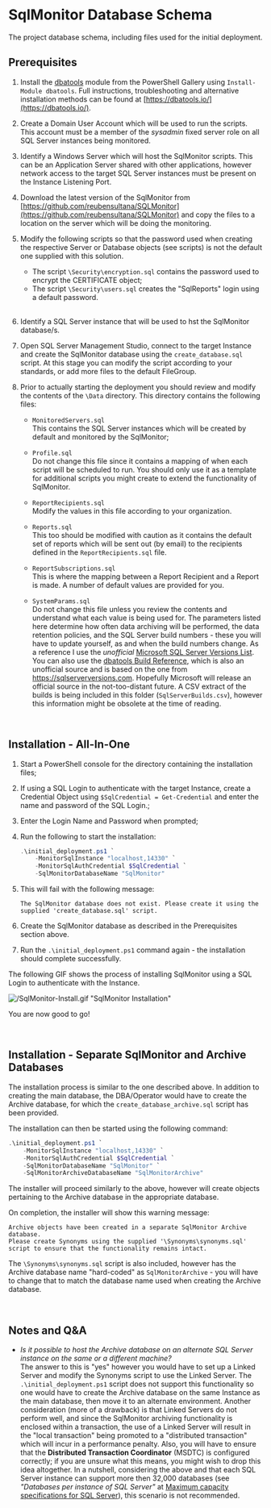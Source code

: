 # SqlMonitor Database Schema

The project database schema, including files used for the initial deployment.

## Prerequisites

1. Install the [dbatools](https://dbatools.io/) module from the PowerShell Gallery using `Install-Module dbatools`. Full instructions, troubleshooting and alternative installation methods can be found at [https://dbatools.io/](https://dbatools.io/).

2. Create a Domain User Account which will be used to run the scripts.  This account must be a member of the *sysadmin* fixed server role on all SQL Server instances being monitored.

3. Identify a Windows Server which will host the SqlMonitor scripts. This can be an Application Server shared with other applications, however network access to the target SQL Server instances must be present on the Instance Listening Port.

4. Download the latest version of the SqlMonitor from [https://github.com/reubensultana/SQLMonitor](https://github.com/reubensultana/SQLMonitor) and copy the files to a location on the server which will be doing the monitoring.

5. Modify the  following scripts so that the password used when creating the respective Server or Database objects (see scripts) is not the default one supplied with this solution.  

   * The script `\Security\encryption.sql` contains the password used to encrypt the CERTIFICATE object;
   * The script `\Security\users.sql` creates the "SqlReports" login using a default password.  
&nbsp;
6. Identify a SQL Server instance that will be used to hst the SqlMonitor database/s.

7. Open SQL Server Management Studio, connect to the target Instance and create the SqlMonitor database using the `create_database.sql` script. At this stage you can modify the script according to your standards, or add more files to the default FileGroup.

8. Prior to actually starting the deployment you should review and modify the contents of the `\Data` directory.  This directory contains the following files:
   * `MonitoredServers.sql`  
     This contains the SQL Server instances which will be created by default and monitored by the SqlMonitor;

   * `Profile.sql`  
     Do not change this file since it contains a mapping of when each script will be scheduled to run. You should only use it as a template for additional scripts you might create to extend the functionality of SqlMonitor.

   * `ReportRecipients.sql`  
     Modify the values in this file according to your organization.

   * `Reports.sql`  
     This too should be modified with caution as it contains the default set of reports which will be sent out (by email) to the recipients defined in the `ReportRecipients.sql` file.

   * `ReportSubscriptions.sql`  
     This is where the mapping between a Report Recipient and a Report is made.  A number of default values are provided for you.

   * `SystemParams.sql`  
    Do not change this file unless you review the contents and understand what each value is being used for.  The parameters listed here determine how often data archiving will be performed, the data retention policies, and the SQL Server build numbers - these you will have to update yourself, as and when the build numbers change. As a reference I use the *unofficial* [Microsoft SQL Server Versions List](https://www.sqlserverversions.com/). You can also use the [dbatools Build Reference](https://dataplat.github.io/builds), which is also an unofficial source and is based on the one from <https://sqlserverversions.com>. Hopefully Microsoft will release an official source in the not-too-distant future.  A CSV extract of the builds is being included in this folder (`SqlServerBuilds.csv`), however this information might be obsolete at the time of reading.

&nbsp;

## Installation - All-In-One

1. Start a PowerShell console for the directory containing the installation files;

2. If using a SQL Login to authenticate with the target Instance, create a Credential Object using `$SqlCredential = Get-Credential` and enter the name and password of the SQL Login.;

3. Enter the Login Name and Password when prompted;

4. Run the following to start the installation:  

    ``` powershell
    .\initial_deployment.ps1 `
        -MonitorSqlInstance "localhost,14330" `
        -MonitorSqlAuthCredential $SqlCredential `
        -SqlMonitorDatabaseName "SqlMonitor"
    ```  

5. This will fail with the following message:  

    ``` text
    The SqlMonitor database does not exist. Please create it using the supplied 'create_database.sql' script.
    ```

6. Create the SqlMonitor database as described in the Prerequisites section above.

7. Run the `.\initial_deployment.ps1` command again - the installation should complete successfully.

The following GIF shows the process of installing SqlMonitor using a SQL Login to authenticate with the Instance.

![/SqlMonitor-Install.gif "SqlMonitor Installation"](/database_schema/SQLMonitor/SqlMonitor-Install.gif)

You are now good to go!

&nbsp;

## Installation - Separate SqlMonitor and Archive Databases

The installation process is similar to the one described above.  In addition to creating the main database, the DBA/Operator would have to create the Archive database, for which the `create_database_archive.sql` script has been provided.

The installation can then be started using the following command:  

``` powershell
.\initial_deployment.ps1 `
    -MonitorSqlInstance "localhost,14330" `
    -MonitorSqlAuthCredential $SqlCredential `
    -SqlMonitorDatabaseName "SqlMonitor" `
    -SqlMonitorArchiveDatabaseName "SqlMonitorArchive"
```

The installer will proceed similarly to the above, however will create objects pertaining to the Archive database in the appropriate database.

On completion, the installer will show this warning message:  

``` text
Archive objects have been created in a separate SqlMonitor Archive database. 
Please create Synonyms using the supplied '\Synonyms\synonyms.sql' script to ensure that the functionality remains intact.
```

The `\Synonyms\synonyms.sql` script is also included, however has the Archive database name "hard-coded" as `SqlMonitorArchive` - you will have to change that to match the database name used when creating the Archive database.

&nbsp;

## Notes and Q&A

* *Is it possible to host the Archive database on an alternate SQL Server instance on the same or a different machine?*  
The answer to this is "yes" however you would have to set up a Linked Server and modify the Synonyms script to use the Linked Server.
The `.\initial_deployment.ps1` script does not support this functionality so one would have to create the Archive database on the same Instance as the main database, then move it to an alternate environment.
Another consideration (more of a drawback) is that Linked Servers do not perform well, and since the SqlMonitor archiving functionality is enclosed within a transaction, the use of a Linked Server will result in the "local transaction" being promoted to a "distributed transaction" which will incur in a performance penalty. Also, you will have to ensure that the **Distributed Transaction Coordinator** (MSDTC) is configured correctly; if you are unsure what this means, you might wish to drop this idea altogether.
In a nutshell, considering the above and that each SQL Server instance can support more then 32,000 databases (see *"Databases per instance of SQL Server"* at [Maximum capacity specifications for SQL Server](https://docs.microsoft.com/en-us/sql/sql-server/maximum-capacity-specifications-for-sql-server)), this scenario is not recommended.

